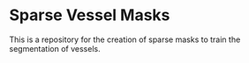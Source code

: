 # Sparse Vessel Masks

This is a repository for the creation of sparse masks to train the segmentation of vessels.